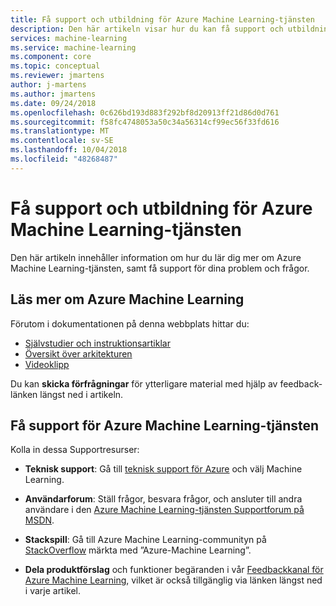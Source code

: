 ```yaml
---
title: Få support och utbildning för Azure Machine Learning-tjänsten
description: Den här artikeln visar hur du kan få support och utbildning för Azure Machine Learning-tjänsten
services: machine-learning
ms.service: machine-learning
ms.component: core
ms.topic: conceptual
ms.reviewer: jmartens
author: j-martens
ms.author: jmartens
ms.date: 09/24/2018
ms.openlocfilehash: 0c626bd193d883f292bf8d20913ff21d86d0d761
ms.sourcegitcommit: f58fc4748053a50c34a56314cf99ec56f33fd616
ms.translationtype: MT
ms.contentlocale: sv-SE
ms.lasthandoff: 10/04/2018
ms.locfileid: "48268487"
---
```

# <a name="get-support-and-training-for-azure-machine-learning-service"></a>Få support och utbildning för Azure Machine Learning-tjänsten

Den här artikeln innehåller information om hur du lär dig mer om Azure Machine Learning-tjänsten, samt få support för dina problem och frågor. 

## <a name="learn-more-about-azure-machine-learning"></a>Läs mer om Azure Machine Learning

Förutom i dokumentationen på denna webbplats hittar du:
+ [Självstudier och instruktionsartiklar](../service/index.yml)
+ [Översikt över arkitekturen](../service/concept-azure-machine-learning-architecture.md)
+ [Videoklipp](https://azure.microsoft.com/resources/videos/index/?services=machine-learning)

Du kan **skicka förfrågningar** för ytterligare material med hjälp av feedback-länken längst ned i artikeln.

## <a name="get-support-for-azure-machine-learning-service"></a>Få support för Azure Machine Learning-tjänsten

Kolla in dessa Supportresurser:

+ **Teknisk support**: Gå till [teknisk support för Azure](https://azure.microsoft.com/support/options/) och välj Machine Learning. 

+ **Användarforum**: Ställ frågor, besvara frågor, och ansluter till andra användare i den [Azure Machine Learning-tjänsten Supportforum på MSDN](https://aka.ms/aml-forum-service).

+ **Stackspill**: Gå till Azure Machine Learning-communityn på [StackOverflow](https://stackoverflow.com/questions/tagged/azure-machine-learning) märkta med ”Azure-Machine Learning”.

+ **Dela produktförslag** och funktioner begäranden i vår [Feedbackkanal för Azure Machine Learning](https://feedback.azure.com/forums/257792-machine-learning), vilket är också tillgänglig via länken längst ned i varje artikel. 
